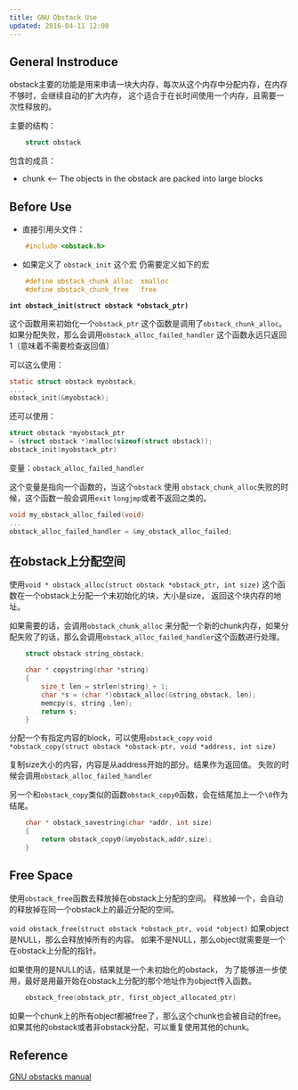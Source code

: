 ```yaml
---
title: GNU Obstack Use
updated: 2016-04-11 12:00
---
```


## General Instroduce

obstack主要的功能是用来申请一块大内存，每次从这个内存中分配内存，在内存不够时，会继续自动的扩大内存，
这个适合于在长时间使用一个内存，且需要一次性释放的。

主要的结构：

```c
    struct obstack
```

包含的成员：

+ chunk  <-- The objects in the obstack are packed into large blocks


## Before Use

+ 直接引用头文件：

```c
    #include <obstack.h>
```

+ 如果定义了 `obstack_init` 这个宏
仍需要定义如下的宏

```c
    #define obstack_chunk_alloc  xmalloc
    #define obstack_chunk_free   free
```

**`int obstack_init(struct obstack *obstack_ptr)`**

这个函数用来初始化一个`obstack_ptr` 这个函数是调用了`obstack_chunk_alloc`。如果分配失败，那么会调用`obstack_alloc_failed_handler` 这个函数永远只返回1（意味着不需要检查返回值）

可以这么使用：

```c
static struct obstack myobstack;
....
obstack_init(&myobstack);
```

还可以使用：

```c
struct obstack *myobstack_ptr
= (struct obstack *)malloc(sizeof(struct obstack));
obstack_init(myobstack_ptr)
```


变量：`obstack_alloc_failed_handler`

这个变量是指向一个函数的，当这个`obstack` 使用 `obstack_chunk_alloc`失败的时候，这个函数一般会调用`exit` `longjmp`或者不返回之类的。

```c
void my_obstack_alloc_failed(void)
...
obstack_alloc_failed_handler = &my_obstack_alloc_failed;
```


## 在obstack上分配空间

使用`void * obstack_alloc(struct obstack *obstack_ptr, int size)`
这个函数在一个obstack上分配一个未初始化的块，大小是size， 返回这个块内存的地址。

如果需要的话，会调用`obstack_chunk_alloc` 来分配一个新的chunk内存，如果分配失败了的话，那么会调用`obstack_alloc_failed_handler`这个函数进行处理。

```c
    struct obstack string_obstack;

    char * copystring(char *string)
    {
        size_t len = strlen(string) + 1;
        char *s = (char *)obstack_alloc(&string_obstack, len);
        memcpy(s, string ,len);
        return s;
    }
```

分配一个有指定内容的block，可以使用`obstack_copy`
`void *obstack_copy(struct obstack *obstack-ptr, void *address, int size)`

复制size大小的内容，内容是从address开始的部分。结果作为返回值。 失败的时候会调用`obstack_alloc_failed_handler`

另一个和`obstack_copy`类似的函数`obstack_copy0`函数，会在结尾加上一个`\0`作为结尾。

```c
    char * obstack_savestring(char *addr, int size)
    {
        return obstack_copy0(&myobstack,addr,size);
    }
```

## Free Space

使用`obstack_free`函数去释放掉在obstack上分配的空间。 释放掉一个，会自动的释放掉在同一个obstack上的最近分配的空间。

`void obstack_free(struct obstack *obstack_ptr, void *object)`
如果object是NULL，那么会释放掉所有的内容。 如果不是NULL，那么object就需要是一个在obstack上分配的指针。

如果使用的是NULL的话，结果就是一个未初始化的obstack， 为了能够进一步使用，最好是用最开始在obstack上分配的那个地址作为object传入函数。

```c
    obstack_free(obstack_ptr, first_object_allocated_ptr)
```

如果一个chunk上的所有object都被free了，那么这个chunk也会被自动的free。
如果其他的obstack或者非obstack分配，可以重复使用其他的chunk。

## Reference
[GNU obstacks manual](http://www.gnu.org/software/libc/manual/html_node/Obstacks.html#Obstacks)


